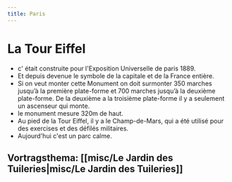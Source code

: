 ```yaml
---
title: Paris
---
```

# La Tour Eiffel
- c' était construite pour l'Exposition Universelle de paris 1889.
- Et depuis devenue le symbole de la capitale et de la France entière. 
- Si on veut monter cette Monument on doit surmonter 350 marches jusqu’à la première plate-forme et 700 marches jusqu’à la deuxième plate-forme. De la deuxième a la troisième plate-forme il y a seulement un ascenseur qui monte.
- le monument mesure 320m de haut.
- Au pied de la Tour Eiffel, il y a le Champ-de-Mars, qui a été utilisé pour des exercises et des défilés militaires. 
- Aujourd'hui c'est un parc calme.

## Vortragsthema: [[misc/Le Jardin des Tuileries|misc/Le Jardin des Tuileries]] 